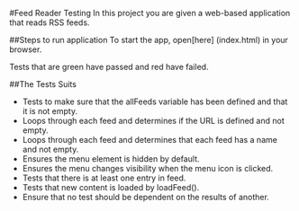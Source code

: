 #Feed Reader Testing
In this project you are given a web-based application that reads RSS feeds.


##Steps to run application
To start the app, open[here] (index.html) in your browser.

Tests that are green have passed and red have failed.

##The Tests Suits

* Tests to make sure that the allFeeds variable has been defined and that it is not empty.
* Loops through each feed and determines if the URL is defined and not empty.
* Loops through each feed and determines that each feed has a name and not empty.
* Ensures the menu element is hidden by default.
* Ensures the menu changes visibility when the menu icon is clicked.
* Tests that there is at least one entry in feed.
* Tests that new content is loaded by loadFeed().
* Ensure that no test should be dependent on the results of another.
